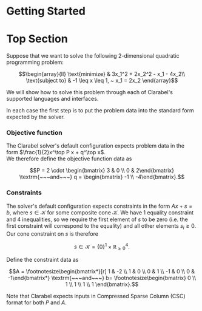 # Getting Started

# Top Section

Suppose that we want to solve the following 2-dimensional quadratic programming problem:

```math
\begin{array}{ll} \text{minimize} &  3x_1^2 + 2x_2^2 - x_1 - 4x_2\\
\text{subject to} &  -1 \leq x \leq 1, ~ x_1 = 2x_2
\end{array}
```

We will show how to solve this problem through each of Clarabel's supported languages and interfaces.

In each case the first step is to put the problem data into the standard form expected by the solver.

### Objective function

The Clarabel solver's default configuration expects problem data in the form $\frac{1}{2}x^\top P x + q^\top x$.   
We therefore define the objective function data as

$$P = 2 \cdot \begin{bmatrix} 3 & 0 \\ 0 & 2\end{bmatrix}
\textrm{~~~and~~~}
q = \begin{bmatrix} -1 \\ -4\end{bmatrix}.$$


### Constraints

The solver's default configuration expects constraints in the form $Ax + s = b$, where $s \in \mathcal{K}$ for some
composite cone $\mathcal{K}$.   We have 1 equality constraint and 4 inequalities, so we require the first element of $s$
to be zero (i.e. the first constraint will correspond to the equality) and all other elements $s_i \ge 0$.   Our
cone constraint on $s$ is therefore

$$s \in \mathcal K = \{0\}^1 \times \mathbb{R}^4_{\ge 0}.$$

Define the constraint data as

$$A =
\footnotesize\begin{bmatrix*}[r] 1 & -2 \\ 1 & 0 \\ 0 & 1 \\ -1 & 0 \\ 0 & -1\end{bmatrix*}
\textrm{~~~and~~~}
 b=
\footnotesize\begin{bmatrix} 0 \\ 1 \\ 1 \\ 1 \\ 1 \end{bmatrix}.$$

Note that Clarabel expects inputs in Compressed Sparse Column (CSC) format for both $P$ and $A$.
